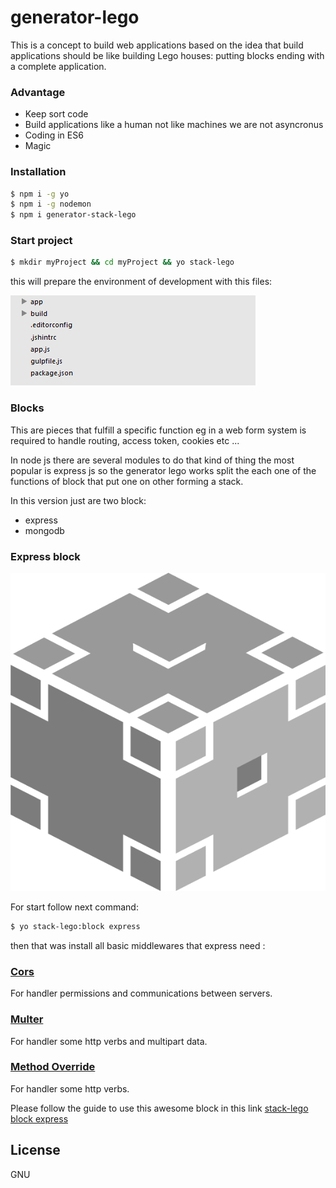 # generator-lego
This is a concept to build web applications based on the idea that build applications should be like building Lego houses: putting blocks ending with a complete application.

### Advantage
  - Keep sort code
  - Build applications like a human not like machines we are not asyncronus  
  - Coding in ES6  
  - Magic

### Installation

```sh
$ npm i -g yo
$ npm i -g nodemon
$ npm i generator-stack-lego
```
### Start project 

```sh
$ mkdir myProject && cd myProject && yo stack-lego 
```

this will prepare the environment of development with this files:

![tree](./images/init.png "Logo Title Text 1")

### Blocks 
This are pieces that fulfill a specific function eg in a web form system is required to handle routing, access token, cookies etc ...

In node js there are several modules to do that kind of thing the most popular is express js so the generator lego works split the each one of the functions of block that put one on other forming a stack.

In this version just are two block:
* express
* mongodb

### Express block
![tree](./images/express-block.png "express block")

For start follow next command:
```sh
$ yo stack-lego:block express 
```
then that was install all basic middlewares that express need :

### [Cors](https://www.npmjs.com/package/cors) 

For handler permissions and communications between servers.

### [Multer](https://www.npmjs.com/package/multer) 
For handler some http verbs and multipart data. 

### [Method Override](https://www.npmjs.com/package/method-override) 
For handler some http verbs.

Please follow the guide to use this awesome block in this link [ stack-lego block express ](./blocks/express/guide.md)


License
----

GNU

